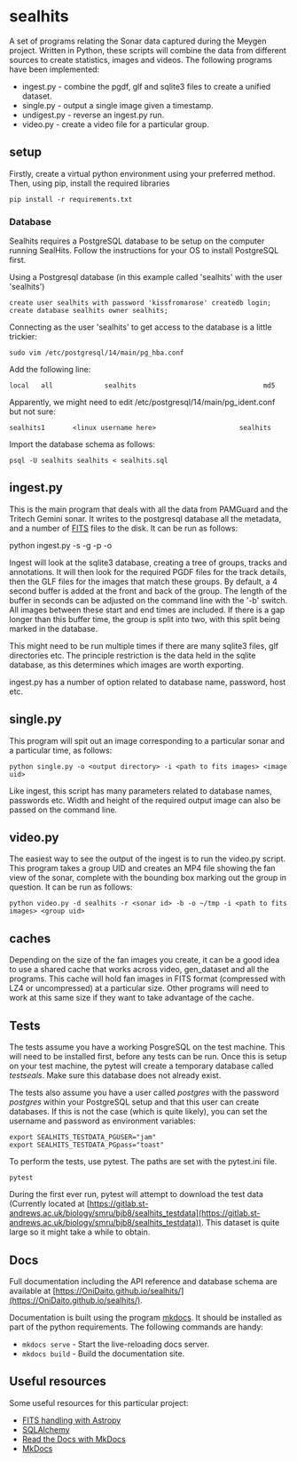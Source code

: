 # sealhits

A set of programs relating the Sonar data captured during the Meygen project. Written in Python, these scripts will combine the data from different sources to create statistics, images and videos. The following programs have been implemented:

* ingest.py - combine the pgdf, glf and sqlite3 files to create a unified dataset.
* single.py - output a single image given a timestamp.
* undigest.py - reverse an ingest.py run.
* video.py - create a video file for a particular group.

## setup

Firstly, create a virtual python environment using your preferred method. Then, using pip, install the required libraries

    pip install -r requirements.txt


### Database

Sealhits requires a PostgreSQL database to be setup on the computer running SealHits. Follow the instructions for your OS to install PostgreSQL first.

Using a Postgresql database (in this example called 'sealhits' with the user 'sealhits')

    create user sealhits with password 'kissfromarose' createdb login;
    create database sealhits owner sealhits;

Connecting as the user 'sealhits' to get access to the database is a little trickier:

    sudo vim /etc/postgresql/14/main/pg_hba.conf

Add the following line:

    local   all             sealhits                                md5

Apparently, we might need to edit /etc/postgresql/14/main/pg_ident.conf but not sure:

    sealhits1       <linux username here>                     sealhits

Import the database schema as follows:

    psql -U sealhits sealhits < sealhits.sql

## ingest.py

This is the main program that deals with all the data from PAMGuard and the Tritech Gemini sonar. It writes to the postgresql database all the metadata, and a number of [FITS](https://fits.gsfc.nasa.gov/fits_home.html) files to the disk. It can be run as follows:

   python ingest.py -s <path to sqlite3> -g <path to tritech glfs> -p <path to pamguard pgdfs> -o <output dir>

Ingest will look at the sqlite3 database, creating a tree of groups, tracks and annotations. It will then look for the required PGDF files for the track details, then the GLF files for the images that match these groups. By default, a 4 second buffer is added at the front and back of the group. The length of the buffer in seconds can be adjusted on the command line with the '-b' switch. All images between these start and end times are included. If there is a gap longer than this buffer time, the group is split into two, with this split being marked in the database.

This might need to be run multiple times if there are many sqlite3 files, glf directories etc. The principle restriction is the data held in the sqlite database, as this determines which images are worth exporting.

ingest.py has a number of option related to database name, password, host etc.


## single.py

This program will spit out an image corresponding to a particular sonar and a particular time, as follows:

    python single.py -o <output directory> -i <path to fits images> <image uid>

Like ingest, this script has many parameters related to database names, passwords etc. Width and height of the required output image can also be passed on the command line.


## video.py

The easiest way to see the output of the ingest is to run the video.py script. This program takes a group UID and creates an MP4 file showing the fan view of the sonar, complete with the bounding box marking out the group in question. It can be run as follows:

    python video.py -d sealhits -r <sonar id> -b -o ~/tmp -i <path to fits images> <group uid>

## caches

Depending on the size of the fan images you create, it can be a good idea to use a shared cache that works across video, gen_dataset and all the programs. This cache will hold fan images in FITS format (compressed with LZ4 or uncompressed) at a particular size. Other programs will need to work at this same size if they want to take advantage of the cache.

## Tests

The tests assume you have a working PosgreSQL on the test machine. This will need to be installed first, before any tests can be run. Once this is setup on your test machine, the pytest will create a temporary database called *testseals*. Make sure this database does not already exist.

The tests also assume you have a user called *postgres* with the password *postgres* within your PostgreSQL setup and that this user can create databases. If this is not the case (which is quite likely), you can set the username and password as environment variables:

    export SEALHITS_TESTDATA_PGUSER="jam"
    export SEALHITS_TESTDATA_PGpass="toast"

To perform the tests, use pytest. The paths are set with the pytest.ini file.

    pytest

During the first ever run, pytest will attempt to download the test data (Currently located at [https://gitlab.st-andrews.ac.uk/biology/smru/bjb8/sealhits_testdata](https://gitlab.st-andrews.ac.uk/biology/smru/bjb8/sealhits_testdata)). This dataset is quite large so it might take a while to obtain.


## Docs

Full documentation including the API reference and database schema are available at [https://OniDaito.github.io/sealhits/](https://OniDaito.github.io/sealhits/).

Documentation is built using the program [mkdocs](https://www.mkdocs.org/). It should be installed as part of the python requirements. The following commands are handy:

* `mkdocs serve` - Start the live-reloading docs server.
* `mkdocs build` - Build the documentation site.

## Useful resources

Some useful resources for this particular project:

* [FITS handling with Astropy](https://docs.astropy.org/en/stable/io/fits/index.html)
* [SQLAlchemy](https://docs.sqlalchemy.org/en/20/index.html)
* [Read the Docs with MkDocs](https://docs.readthedocs.io/en/stable/intro/getting-started-with-mkdocs.html)
* [MkDocs](https://www.mkdocs.org/)
  